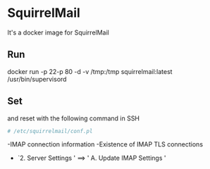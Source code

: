 # SquirrelMail

It's a docker image for SquirrelMail

## Run

docker run -p 22-p 80 -d -v /tmp:/tmp squirrelmail:latest /usr/bin/supervisord

## Set

and reset with the following command in SSH

```sh
# /etc/squirrelmail/conf.pl
```

-IMAP connection information
-Existence of IMAP TLS connections
- `2. Server Settings ' ==&gt; ' A. Update IMAP Settings '

